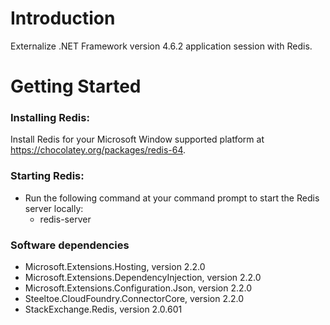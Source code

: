 # Introduction 
Externalize .NET Framework version 4.6.2 application session with Redis.

# Getting Started

### Installing Redis:
Install Redis for your Microsoft Window supported platform at https://chocolatey.org/packages/redis-64.

### Starting Redis:
- Run the following command at your command prompt to start the Redis server locally:
  - redis-server

### Software dependencies
   - Microsoft.Extensions.Hosting, version 2.2.0
   - Microsoft.Extensions.DependencyInjection, version 2.2.0
   - Microsoft.Extensions.Configuration.Json, version 2.2.0
   - Steeltoe.CloudFoundry.ConnectorCore, version 2.2.0
   - StackExchange.Redis, version 2.0.601